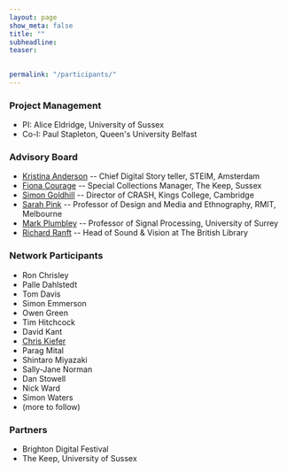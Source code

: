 ```yaml
---
layout: page
show_meta: false
title: ""
subheadline: 
teaser: 

 
permalink: "/participants/"
---
```


### Project Management

+ PI: Alice Eldridge, University of Sussex
+ Co-I: Paul Stapleton, Queen's University Belfast

### Advisory Board

+ [Kristina Anderson](http://tinything.com/?p=57) -- Chief Digital Story teller, STEIM, Amsterdam
+ [Fiona Courage](http://www.sussex.ac.uk/profiles/9183) --  Special Collections Manager, The Keep, Sussex               
+ [Simon Goldhill](http://www.classics.cam.ac.uk/directory/simon-goldhill) -- Director of CRASH, Kings College, Cambridge
+ [Sarah Pink](http://www1.rmit.edu.au/browse%3BID=vcnfenbj05lv) -- Professor of Design and Media and Ethnography, RMIT, Melbourne
+ [Mark Plumbley](http://www.surrey.ac.uk/cvssp/people/mark_plumbley/) -- Professor of Signal Processing, University of Surrey
+ [Richard Ranft](https://uk.linkedin.com/in/richardranft) -- Head of Sound & Vision at The British Library
          
### Network Participants 

+ Ron Chrisley
+ Palle Dahlstedt
+ Tom Davis
+ Simon Emmerson
+ Owen Green
+ Tim Hitchcock
+ David Kant
+ [Chris Kiefer](http://www.sussex.ac.uk/profiles/208667)
+ Parag Mital
+ Shintaro Miyazaki
+ Sally-Jane Norman
+ Dan Stowell
+ Nick Ward
+ Simon Waters
+ (more to follow)
    
### Partners
+ Brighton Digital Festival
+ The Keep, University of Sussex
